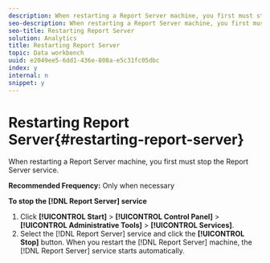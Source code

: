```yaml
---
description: When restarting a Report Server machine, you first must stop the Report Server service.
seo-description: When restarting a Report Server machine, you first must stop the Report Server service.
seo-title: Restarting Report Server
solution: Analytics
title: Restarting Report Server
topic: Data workbench
uuid: e2049ee5-6dd1-436e-808a-e5c31fc05dbc
index: y
internal: n
snippet: y
---
```


# Restarting Report Server{#restarting-report-server}

When restarting a Report Server machine, you first must stop the Report Server service.

 **Recommended Frequency:** Only when necessary

**To stop the [!DNL Report Server] service** 

1. Click **[!UICONTROL Start]** > **[!UICONTROL Control Panel]** > **[!UICONTROL Administrative Tools]** > **[!UICONTROL Services]**.
1. Select the [!DNL Report Server] service and click the **[!UICONTROL Stop]** button.
When you restart the [!DNL Report Server] machine, the [!DNL Report Server] service starts automatically. 
